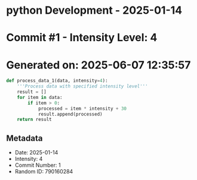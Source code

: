 ﻿# python Development - 2025-01-14
# Commit #1 - Intensity Level: 4
# Generated on: 2025-06-07 12:35:57
```python
def process_data_1(data, intensity=4):
    '''Process data with specified intensity level'''
    result = []
    for item in data:
        if item > 0:
            processed = item * intensity + 30
            result.append(processed)
    return result
```
## Metadata
- Date: 2025-01-14
- Intensity: 4
- Commit Number: 1
- Random ID: 790160284
